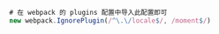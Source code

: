 
```javascript
# 在 webpack 的 plugins 配置中导入此配置即可
new webpack.IgnorePlugin(/^\.\/locale$/, /moment$/)
```

